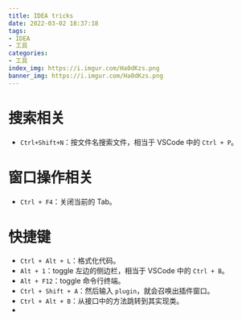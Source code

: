```yaml
---
title: IDEA tricks
date: 2022-03-02 18:37:18
tags:
- IDEA
- 工具
categories:
- 工具
index_img: https://i.imgur.com/Ha0dKzs.png
banner_img: https://i.imgur.com/Ha0dKzs.png
---
```


# 搜索相关

- `Ctrl+Shift+N`：按文件名搜索文件，相当于 VSCode 中的 `Ctrl + P`。

# 窗口操作相关

- `Ctrl + F4`：关闭当前的 Tab。

# 快捷键

- `Ctrl + Alt + L`：格式化代码。
- `Alt + 1`：toggle 左边的侧边栏，相当于 VSCode 中的 `Ctrl + B`。
- `Alt + F12`：toggle 命令行终端。
- `Ctrl + Shift + A`：然后输入 `plugin`，就会召唤出插件窗口。
- `Ctrl + Alt + B`：从接口中的方法跳转到其实现类。
- 